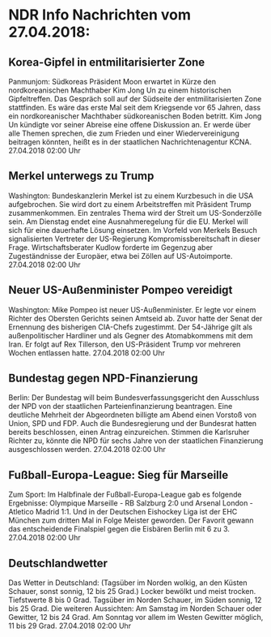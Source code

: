 # NDR Info Nachrichten vom 27.04.2018:


## Korea-Gipfel in entmilitarisierter Zone
Panmunjom: Südkoreas Präsident Moon erwartet in Kürze den nordkoreanischen Machthaber Kim Jong Un zu einem historischen Gipfeltreffen. Das Gespräch soll auf der Südseite der entmilitarisierten Zone stattfinden. Es wäre das erste Mal seit dem Kriegsende vor 65 Jahren, dass ein nordkoreanischer Machthaber südkoreanischen Boden betritt. Kim Jong Un kündigte vor seiner Abreise eine offene Diskussion an. Er werde über alle Themen sprechen, die zum Frieden und einer Wiedervereinigung beitragen könnten, heißt es in der staatlichen Nachrichtenagentur KCNA. 27.04.2018 02:00 Uhr 

## Merkel unterwegs zu Trump
Washington: Bundeskanzlerin Merkel ist zu einem Kurzbesuch in die USA aufgebrochen. Sie wird dort zu einem Arbeitstreffen mit Präsident Trump zusammenkommen. Ein zentrales Thema wird der Streit um US-Sonderzölle sein. Am Dienstag endet eine Ausnahmeregelung für die EU. Merkel will sich für eine dauerhafte Lösung einsetzen. Im Vorfeld von Merkels Besuch signalisierten Vertreter der US-Regierung Kompromissbereitschaft in dieser Frage. Wirtschaftsberater Kudlow forderte im Gegenzug aber Zugeständnisse der Europäer, etwa bei Zöllen auf US-Autoimporte. 27.04.2018 02:00 Uhr 

## Neuer US-Außenminister Pompeo vereidigt
Washington: Mike Pompeo ist neuer US-Außenminister. Er legte vor einem Richter des Obersten Gerichts seinen Amtseid ab. Zuvor hatte der Senat der Ernennung des bisherigen CIA-Chefs zugestimmt. Der 54-Jährige gilt als außenpolitischer Hardliner und als Gegner des Atomabkommens mit dem Iran. Er folgt auf Rex Tillerson, den US-Präsident Trump vor mehreren Wochen entlassen hatte. 27.04.2018 02:00 Uhr 

## Bundestag gegen NPD-Finanzierung
Berlin: Der Bundestag will beim Bundesverfassungsgericht den Ausschluss der NPD von der staatlichen Parteienfinanzierung beantragen. Eine deutliche Mehrheit der Abgeordneten billigte am Abend einen Vorstoß von Union, SPD und FDP. Auch die Bundesregierung und der Bundesrat hatten bereits beschlossen, einen Antrag einzureichen. Stimmen die Karlsruher Richter zu, könnte die NPD für sechs Jahre von der staatlichen Finanzierung ausgeschlossen werden. 27.04.2018 02:00 Uhr 

## Fußball-Europa-League: Sieg für Marseille
Zum Sport:	Im Halbfinale der Fußball-Europa-League gab es folgende Ergebnisse: Olympique Marseille - RB Salzburg 2:0
und Arsenal London - Atletico Madrid 1:1. Und in der Deutschen Eishockey Liga ist der EHC München zum dritten Mal in Folge Meister geworden. Der Favorit gewann das entscheidende Finalspiel gegen die Eisbären Berlin mit 6 zu 3. 27.04.2018 02:00 Uhr 

## Deutschlandwetter
Das Wetter in Deutschland:
(Tagsüber im Norden wolkig, an den Küsten Schauer, sonst sonnig, 12 bis 25 Grad.) Locker bewölkt und meist trocken. Tiefstwerte 8 bis 0 Grad. Tagsüber im Norden Schauer, im Süden sonnig, 12 bis 25 Grad. Die weiteren Aussichten: Am Samstag im Norden Schauer oder Gewitter, 12 bis 24 Grad. Am Sonntag vor allem im Westen Gewitter möglich, 11 bis 29 Grad. 27.04.2018 02:00 Uhr 
